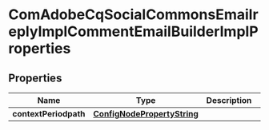 
# ComAdobeCqSocialCommonsEmailreplyImplCommentEmailBuilderImplProperties

## Properties
Name | Type | Description | Notes
------------ | ------------- | ------------- | -------------
**contextPeriodpath** | [**ConfigNodePropertyString**](ConfigNodePropertyString.md) |  |  [optional]



